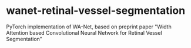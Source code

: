 # wanet-retinal-vessel-segmentation
PyTorch implementation of WA-Net, based on preprint paper "Width Attention based Convolutional Neural Network for Retinal Vessel Segmentation" 
